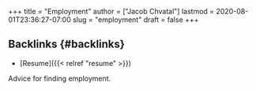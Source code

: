 +++
title = "Employment"
author = ["Jacob Chvatal"]
lastmod = 2020-08-01T23:36:27-07:00
slug = "employment"
draft = false
+++

## Backlinks {#backlinks}

-   [Resume]({{< relref "resume" >}})

Advice for finding employment.
